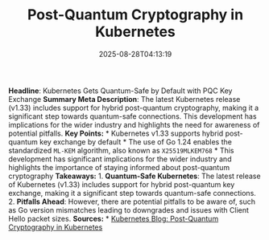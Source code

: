 ﻿---
title: "Post-Quantum Cryptography in Kubernetes"
date: "2025-08-28T04:13:19"
category: "Markets"
summary: ""
slug: "postquantum cryptography in kubernetes"
source_urls:
  - "https://kubernetes.io/blog/2025/07/18/pqc-in-k8s/"
seo:
  title: "Post-Quantum Cryptography in Kubernetes | Hash n Hedge"
  description: ""
  keywords: ["news", "markets", "brief"]
---
**Headline**: Kubernetes Gets Quantum-Safe by Default with PQC Key Exchange  **Summary Meta Description**: The latest Kubernetes release (v1.33) includes support for hybrid post-quantum cryptography, making it a significant step towards quantum-safe connections. This development has implications for the wider industry and highlights the need for awareness of potential pitfalls.  **Key Points:**  * Kubernetes v1.33 supports hybrid post-quantum key exchange by default * The use of Go 1.24 enables the standardized <code>ML-KEM</code> algorithm, also known as <code>X25519MLKEM768</code> * This development has significant implications for the wider industry and highlights the importance of staying informed about post-quantum cryptography  **Takeaways:**  1. **Quantum-Safe Kubernetes**: The latest release of Kubernetes (v1.33) includes support for hybrid post-quantum key exchange, making it a significant step towards quantum-safe connections. 2. **Pitfalls Ahead**: However, there are potential pitfalls to be aware of, such as Go version mismatches leading to downgrades and issues with Client Hello packet sizes.  **Sources:**  * [Kubernetes Blog: Post-Quantum Cryptography in Kubernetes](https://kubernetes.io/blog/2025/07/18/pqc-in-k8s/) 
